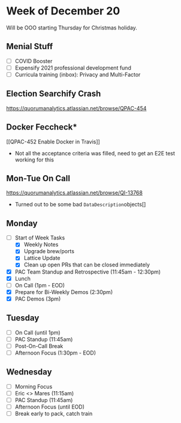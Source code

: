 # Week of December 20

Will be OOO starting Thursday for Christmas holiday.

## Menial Stuff 
 - [ ] COVID Booster
 - [ ] Expensify 2021 professional development fund
 - [ ] Curricula training (inbox): Privacy and Multi-Factor

## Election Searchify Crash
https://quorumanalytics.atlassian.net/browse/QPAC-454

## Docker Feccheck*
[[QPAC-452 Enable Docker in Travis]]
 - Not all the acceptance criteria was filled, need to get an E2E test working for this

## Mon-Tue On Call
https://quorumanalytics.atlassian.net/browse/QI-13768
 - Turned out to be some bad `DataDescription`objects[]

## Monday
 - [ ] Start of Week Tasks
	 - [x] Weekly Notes
	 - [x] Upgrade brew/ports
	 - [x] Lattice Update
	 - [x] Clean up open PRs that can be closed immediately
 - [x] PAC Team Standup and Retrospective (11:45am - 12:30pm)
 - [x] Lunch
 - [ ] On Call (1pm - EOD)
 - [x] Prepare for Bi-Weekly Demos (2:30pm)
 - [x] PAC Demos (3pm)

## Tuesday
 - [ ] On Call (until 1pm)
 - [ ] PAC Standup (11:45am)
 - [ ] Post-On-Call Break
 - [ ] Afternoon Focus (1:30pm - EOD)

## Wednesday
 - [ ] Morning Focus
 - [ ] Eric <> Mares (11:15am)
 - [ ] PAC Standup (11:45am)
 - [ ] Afternoon Focus (until EOD)
 - [ ] Break early to pack, catch train